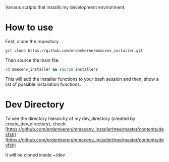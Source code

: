 Various scripts that installs my development environment.

# How to use

First, clone the repository

```bash
git clone https://github.com/erdemkeren/mmacenv_installer.git
```

Than source the main file:

```bash
cd mmacenv_installer && source installers
```

This will add the installer functions to your bash session and then,
show a list of possible installation functions.


# Dev Directory

To see the directory hierarchy of my dev_directory (created by create_dev_directory), check:
[https://github.com/erdemkeren/mmacenv_installer/tree/master/contents/devfsh](https://github.com/erdemkeren/mmacenv_installer/tree/master/contents/devfsh)

It will be cloned inside ~/dev
